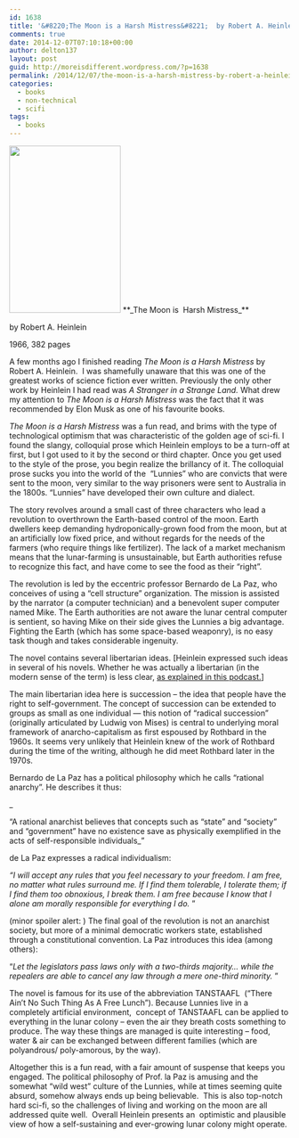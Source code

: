 ```yaml
---
id: 1638
title: '&#8220;The Moon is a Harsh Mistress&#8221;  by Robert A. Heinlein'
comments: true
date: 2014-12-07T07:10:18+00:00
author: delton137
layout: post
guid: http://moreisdifferent.wordpress.com/?p=1638
permalink: /2014/12/07/the-moon-is-a-harsh-mistress-by-robert-a-heinlein/
categories:
  - books
  - non-technical
  - scifi
tags:
  - books
---
```

<img class=" alignright" src="http://publiusonline.com/wp-content/uploads/2012/11/TheMoonIsAHarshMistress_2505-200x300.jpg" alt="" width="200" height="300" />
**_The Moon is  Harsh Mistress_**

by Robert A. Heinlein

1966, 382 pages

A few months ago I finished reading _The Moon is a Harsh Mistress_ by Robert A. Heinlein.  I was shamefully unaware that this was one of the greatest works of science fiction ever written. Previously the only other work by Heinlein I had read was _A_ _Stranger in a Strange Land._ What drew my attention to _The Moon is a Harsh Mistress_ was the fact that it was recommended by Elon Musk as one of his favourite books.

<!--more-->

_The Moon is a Harsh Mistress_ was a fun read, and brims with the type of technological optimism that was characteristic of the golden age of sci-fi. I found the slangy, colloquial prose which Heinlein employs to be a turn-off at first, but I got used to it by the second or third chapter. Once you get used to the style of the prose, you begin realize the brillancy of it. The colloquial prose sucks you into the world of the  &#8220;Lunnies&#8221; who are convicts that were sent to the moon, very similar to the way prisoners were sent to Australia in the 1800s. &#8220;Lunnies&#8221; have developed their own culture and dialect.

The story revolves around a small cast of three characters who lead a revolution to overthrown the Earth-based control of the moon. Earth dwellers keep demanding hydroponically-grown food from the moon, but at an artificially low fixed price, and without regards for the needs of the farmers (who require things like fertilizer). The lack of a market mechanism means that the lunar-farming is unsustainable, but Earth authorities refuse to recognize this fact, and have come to see the food as their &#8220;right&#8221;.

The revolution is led by the eccentric professor Bernardo de La Paz, who conceives of using a &#8220;cell structure&#8221; organization. The mission is assisted by the narrator (a computer technician) and a benevolent super computer named Mike. The Earth authorities are not aware the lunar central computer is sentient, so having Mike on their side gives the Lunnies a big advantage. Fighting the Earth (which has some space-based weaponry), is no easy task though and takes considerable ingenuity.

The novel contains several libertarian ideas. [Heinlein expressed such ideas in several of his novels. Whether he was actually a libertarian (in the modern sense of the term) is less clear, [as explained in this podcast.](https://www.youtube.com/watch?v=KbzJY2cKE8U)]

The main libertarian idea here is succession &#8211; the idea that people have the right to self-government. The concept of succession can be extended to groups as small as one individual &#8212; this notion of &#8220;radical succession&#8221; (originally articulated by Ludwig von Mises) is central to underlying moral framework of anarcho-capitalism as first espoused by Rothbard in the 1960s. It seems very unlikely that Heinlein knew of the work of Rothbard during the time of the writing, although he did meet Rothbard later in the 1970s.

Bernardo de La Paz has a political philosophy which he calls &#8220;rational anarchy&#8221;. He describes it thus:

_

&#8220;A rational anarchist believes that concepts such as &#8220;state&#8221; and &#8220;society&#8221; and &#8220;government&#8221; have no existence save as physically exemplified in the acts of self-responsible individuals_&#8221;

de La Paz expresses a radical individualism:

_&#8220;I will accept any rules that you feel necessary to your freedom. I am free, no matter what rules surround me. If I find them tolerable, I tolerate them; if I find them too obnoxious, I break them. I am free because I know that I alone am morally responsible for everything I do._ &#8221;

(minor spoiler alert: ) The final goal of the revolution is not an anarchist society, but more of a minimal democratic workers state, established through a constitutional convention. La Paz introduces this idea (among others):

&#8220;_Let the legislators pass laws only with a two-thirds majority&#8230; while the repealers are able to cancel any law through a mere one-third minority._ &#8221;

The novel is famous for its use of the abbreviation TANSTAAFL  (&#8220;There Ain&#8217;t No Such Thing As A Free Lunch&#8221;). Because Lunnies live in a completely artificial environment,  concept of TANSTAAFL can be applied to everything in the lunar colony &#8211; even the air they breath costs something to produce. The way these things are managed is quite interesting &#8211; food, water & air can be exchanged between different families (which are polyandrous/ poly-amorous, by the way).

Altogether this is a fun read, with a fair amount of suspense that keeps you engaged. The political philosophy of Prof. la Paz is amusing and the somewhat &#8220;wild west&#8221; culture of the Lunnies, while at times seeming quite absurd, somehow always ends up being believable.  This is also top-notch hard sci-fi, so the challenges of living and working on the moon are all addressed quite well.  Overall Heinlein presents an  optimistic and plausible view of how a self-sustaining and ever-growing lunar colony might operate.
